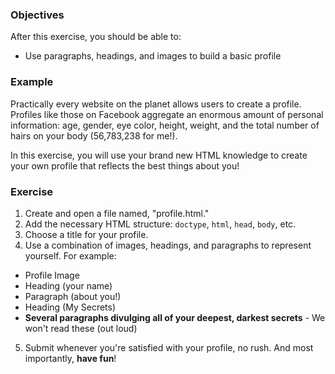### Objectives

After this exercise, you should be able to:

- Use paragraphs, headings, and images to build a basic profile

### Example

Practically every website on the planet allows users to create a profile. Profiles like those on Facebook aggregate an enormous amount of personal information: age, gender, eye color, height, weight, and the total number of hairs on your body (56,783,238 for me!).

In this exercise, you will use your brand new HTML knowledge to create your own profile that reflects the best things about you!

### Exercise

1. Create and open a file named, "profile.html."
2. Add the necessary HTML structure: `doctype`, `html`, `head`, `body`, etc.
3. Choose a title for your profile.
4. Use a combination of images, headings, and paragraphs to represent yourself. For example:
- Profile Image
- Heading (your name)
- Paragraph (about you!)
- Heading (My Secrets)
- **Several paragraphs divulging all of your deepest, darkest secrets** - We won't read these (out loud)
5. Submit whenever you're satisfied with your profile, no rush. And most importantly, **have fun**!
